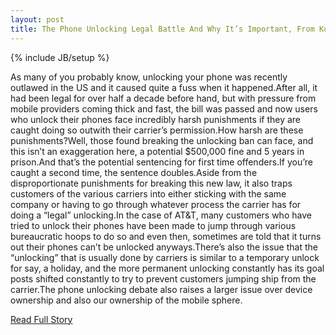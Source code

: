 ```yaml
---
layout: post
title: The Phone Unlocking Legal Battle And Why It’s Important, From Kumulos (Backend as a Service)
---
```

{% include JB/setup %}<p>As many of you probably know, unlocking your phone was recently outlawed in the US and it caused quite a fuss when it happened.After all, it had been legal for over half a decade before hand, but with pressure from mobile providers coming thick and fast, the bill was passed and now users who unlock their phones face incredibly harsh punishments if they are caught doing so outwith their carrier’s permission.How harsh are these punishments?Well, those found breaking the unlocking ban can face, and this isn’t an exaggeration here, a potential $500,000 fine and 5 years in prison.And that’s the potential sentencing for first time offenders.If you’re caught a second time, the sentence doubles.Aside from the disproportionate punishments for breaking this new law, it also traps customers of the various carriers into either sticking with the same company or having to go through whatever process the carrier has for doing a “legal” unlocking.In the case of AT&T, many customers who have tried to unlock their phones have been made to jump through various bureaucratic hoops to do so and even then, sometimes are told that it turns out their phones can’t be unlocked anyways.There’s also the issue that the “unlocking” that is usually done by carriers is similar to a temporary unlock for say, a holiday, and the more permanent unlocking constantly has its goal posts shifted constantly to try to prevent customers jumping ship from the carrier.The phone unlocking debate also raises a larger issue over device ownership and also our ownership of the mobile sphere.</p>
<p><a href="http://www.kumulos.com/2013/03/18/unlocking-battle-kumulos-backend-as-a-service/">Read Full Story</a></p>
